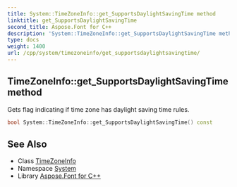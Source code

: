 ```yaml
---
title: System::TimeZoneInfo::get_SupportsDaylightSavingTime method
linktitle: get_SupportsDaylightSavingTime
second_title: Aspose.Font for C++
description: 'System::TimeZoneInfo::get_SupportsDaylightSavingTime method. Gets flag indicating if time zone has daylight saving time rules in C++.'
type: docs
weight: 1400
url: /cpp/system/timezoneinfo/get_supportsdaylightsavingtime/
---
```

## TimeZoneInfo::get_SupportsDaylightSavingTime method


Gets flag indicating if time zone has daylight saving time rules.

```cpp
bool System::TimeZoneInfo::get_SupportsDaylightSavingTime() const
```

## See Also

* Class [TimeZoneInfo](../)
* Namespace [System](../../)
* Library [Aspose.Font for C++](../../../)
